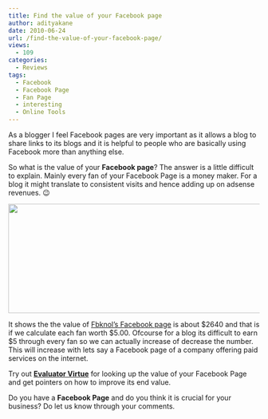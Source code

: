 ```yaml
---
title: Find the value of your Facebook page
author: adityakane
date: 2010-06-24
url: /find-the-value-of-your-facebook-page/
views:
  - 109
categories:
  - Reviews
tags:
  - Facebook
  - Facebook Page
  - Fan Page
  - interesting
  - Online Tools
---
```

As a blogger I feel Facebook pages are very important as it allows a blog to share links to its blogs and it is helpful to people who are basically using Facebook more than anything else.

So what is the value of your **Facebook page**? The answer is a little difficult to explain. Mainly every fan of your Facebook Page is a money maker. For a blog it might translate to consistent visits and hence adding up on adsense revenues. 😉

<a href="http://fbknol.com/find-the-value-of-your-facebook-page/facebook_page_value/" onclick="_gaq.push(['_trackEvent', 'outbound-article', 'http://fbknol.com/find-the-value-of-your-facebook-page/facebook_page_value/', '']);" rel="attachment wp-att-1886"><img class="aligncenter size-full  wp-image-51109" src="http://cdn.devilsworkshop.org/files/2010/06/facebook_page_value.png" alt="" width="550" height="219" /></a>

It shows the the value of <a href="http://www.facebook.com/FbKnol" onclick="_gaq.push(['_trackEvent', 'outbound-article', 'http://www.facebook.com/FbKnol', 'Fbknol&#8217;s Facebook page']);" >Fbknol&#8217;s Facebook page</a> is about $2640 and that is if we calculate each fan worth $5.00. Ofcourse for a blog its difficult to earn $5 through every fan so we can actually increase of decrease the number. This will increase with lets say a Facebook page of a company offering paid services on the internet.

Try out <a href="http://evaluator.vitrue.com/pages" onclick="_gaq.push(['_trackEvent', 'outbound-article', 'http://evaluator.vitrue.com/pages', 'Evaluator Virtue']);" ><strong>Evaluator Virtue</strong></a> for looking up the value of your Facebook Page and get pointers on how to improve its end value.

Do you have a **Facebook Page** and do you think it is crucial for your business? Do let us know through your comments.
